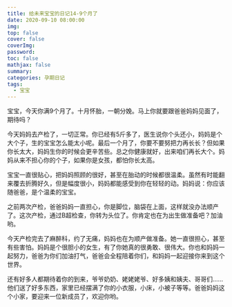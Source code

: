 ```yaml
---
title: 给未来宝宝的日记14-9个月了
date: 2020-09-10 08:00:00
img: 
top: false
cover: false
coverImg: 
password: 
toc: false
mathjax: false
summary: 
categories: 孕期日记
tags:
  - 宝宝
---
```


宝宝，今天你满9个月了。十月怀胎，一朝分娩。马上你就要跟爸爸妈妈见面了，期待吗？

今天妈妈去产检了，一切正常。你已经有5斤多了，医生说你个头还小，妈妈是个大个子，生的宝宝怎么能太小呢。最后一个月了，你要不要努把力再长长？但如果你长太大，妈妈生你的时候会更辛苦些。总之你健康就好，出来咱们再长大个。妈妈从来不担心你的个子，如果你是女孩，都怕你长太高。

宝宝一直很贴心，把妈妈照顾的很好，甚至在胎动的时候都很温柔。虽然有时能翻来覆去折腾好久，但是幅度很小，妈妈都能感受到你在轻轻的动。妈妈说：你应该随爸爸，是个温柔的宝宝。

之前两次产检，爸爸妈妈一直担心，你是脚位，脑袋在上面，这样就没办法顺产了。这次产检，通过B超检查，你转为头位了。你肯定也在为出生做准备吧？加油哟。

今天产检完去了麻醉科，约了无痛，妈妈也在为顺产做准备。她一直很担心，甚至有些害怕。妈妈是个很胆小的女生，有了你她真的很勇敢、很伟大。你也和妈妈一起努力，爸爸为你们加油打气，爸爸会全程陪着你们，和妈妈一起迎接你来到这个世界。

还有好多人都期待着你的到来，爷爷奶奶、姥姥姥爷、好多姨和姨夫、哥哥们……他们送了好多东西，家里已经摆满了你的小衣服，小床，小被子等等。爸爸妈妈这个小家，要迎来一位新成员了，欢迎你哟。


